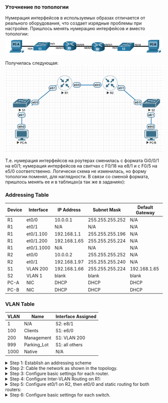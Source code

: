  
 ### Уточнение по топологии
Нумерация интерфейсов в используемых образах отличается от реального оборудования, что создает изрядные проблемы при настройке.  Пришлось менять нумерацию интерфейсов и вместо топологии:
![](https://github.com/Etherne1/otus_network_engineer/blob/main/Lab03/Pasted%20image%2020241020151723.png?raw=true)  

Получилась следующая:  
![](https://github.com/Etherne1/otus_network_engineer/blob/main/Lab03/Pasted%20image%2020241020152404.png?raw=true)

Т.е. нумерация интерфейсов на роутерах сменилась с формата Gi0/0/1 на e0/1; нумерация интерфейсов на свитчах с F0/18 на e8/1 и с F0/5 на e5/0 соответственно.
Логически схема не изменилась, но форму топологии поменял, для наглядности.
В связи со сменой формата, пришлось менять ее и в таблицах(а так же в заданиях):

###  Addressing Table
|Device|Interface|IP Address|Subnet Mask|Default Gateway|
|---|---|---|---|---|
|R1|et0/0|10.0.0.1|255.255.255.252|N/A|
|R1|et0/1|N/A|N/A|N/A|
|R1|et0/1.100|192.168.1.1|255.255.255.196|N/A|
|R1|et0/1.200|192.168.1.65|255.255.255.224|N/A|
|R1|et0/1.1000|N/A|N/A|N/A|
|R2|et0/0|10.0.0.2|255.255.255.252|N/A|
|R2|et0/1|192.168.1.97|255.255.255.240|N/A|
|S1|VLAN 200|192.168.1.66|255.255.255.224|192.168.1.65|
|S2|VLAN 1|blank|blank|blank|
|PC-A|NIC|DHCP|DHCP|DHCP|
|PC-B|NIC|DHCP|DHCP|DHCP|

### VLAN Table
|VLAN|Name|Interface Assigned|
|---|---|---|
|1|N/A|S2: e8/1|
|100|Clients|S1: e6/0|
|200|Management|S1: VLAN 200|
|999|Parking_Lot|S1: all others|
|1000|Native|N/A|

<details>
  <summary> Step 1: Establish an addressing scheme</summary>
 Subnet the network 192.168.1.0/24 to meet the following requirements: 

a. One subnet, “Subnet A”, supporting 58 hosts (the client VLAN at R1).
Subnet A: 
```
192.168.1.0/26
```

Record the first IP address in the Addressing Table for R1 et0/1.100.

b. One subnet, “Subnet B”, supporting 28 hosts (the management VLAN at R1).
Subnet B: 
```
192.168.1.64/27
```

Record the first IP address in the Addressing Table for R1 et0/1.200. Record the second IP address in the Address Table for S1 VLAN 200 and enter the associated default gateway.

c. One subnet, “Subnet C”, supporting 12 hosts (the client network at R2).
Subnet C: 
```
192.168.1.96/28
```

Record the first IP address in the Addressing Table for R2 et0/1.
  
</details>


<details>
  <summary> Step 2: Cable the network as shown in the topology.</summary>
  Done.
 </details>
 
<details>
 <summary> Step 3: Configure basic settings for each router.</summary>


```
ena
clock set 14:40:00 20 october 2024
conf t
no ip domain-lookup
banner motd "unauthorized access is prohibited"
line vty 0 4
 login local
 password cisco
 line con 0 
 password cisco
 logging syn
enable secret cisco
service password-encryption
end
wr
```

</details>

<details>
  <summary> Step 4:  Configure Inter-VLAN Routing on R1:</summary>
  
a. Activate interface et0/1 on the router.

```
Router(config)#int eth 0/1
Router(config-if)#no sh
Router(config-if)#
*Oct 20 16:21:22.079: %LINK-3-UPDOWN: Interface Ethernet0/1, changed state to up
*Oct 20 16:21:23.081: %LINEPROTO-5-UPDOWN: Line protocol on Interface Ethernet0/1, changed state to up
```


b. Configure sub-interfaces for each VLAN as required by the IP addressing table. All sub-interfaces use 802.1Q encapsulation and are assigned the first usable address from the IP address pool you have calculated. Ensure the sub-interface for the native VLAN does not have an IP address assigned. Include a description for each sub-interface.
```
int et0/1.100
enc dot 100
desc Clients
ip add 192.168.1.1 255.255.255.196
int et0/1.200
enc dot 200
desc Management
ip add 192.168.1.65 255.255.255.224
int et0/1.1000    
enc dot 1000
desc Native
```
c. Verify the sub-interfaces are operational.

  

```
Router#sh int desc | i 0/1
Et0/1                 up           up
Et0/1.100             up           up       Clients
Et0/1.200             up           up       Management
Et0/1.1000            up           up       Native
```
  </details>

<details>
  <summary> Step 5:  Configure et0/1 on R2, then et0/0 and static routing for both routers:</summary>


a. Configure et0/1 on R2 with the first IP address of Subnet C you calculated earlier.
```
R2(config)#int et0/1
R2(config-if)#ip add 192.168.1.97
R2(config-if)#ip add 192.168.1.97 255.255.255.240
R2(config-if)#no sh
*Oct 20 17:15:55.678: %LINK-3-UPDOWN: Interface Ethernet0/1, changed state to up
*Oct 20 17:15:56.679: %LINEPROTO-5-UPDOWN: Line protocol on Interface Ethernet0/1, changed state to up
```


b. Configure interface et0/0 for each router based on the IP Addressing table above.

```
R1(config)#int et0/0
R1(config-if)#ip add 10.0.0.1 255.255.255.252
R1(config-if)#no sh
*Oct 20 17:19:33.770: %LINK-3-UPDOWN: Interface Ethernet0/0, changed state to up
*Oct 20 17:19:34.770: %LINEPROTO-5-UPDOWN: Line protocol on Interface Ethernet0/0, changed state to up
```

```
R2(config)#int et0/0
R2(config-if)#ip add 10.0.0.2 255.255.255.252
R2(config-if)#no sh
*Oct 20 17:23:03.484: %LINK-3-UPDOWN: Interface Ethernet0/0, changed state to up
*Oct 20 17:23:04.488: %LINEPROTO-5-UPDOWN: Line protocol on Interface Ethernet0/0, changed state to up
```

c. Configure a default route on each router pointed to the IP address of et0/0 on the other router.

```
R1(config)#ip route 0.0.0.0 0.0.0.0 10.0.0.2
```

```
R2(config)#ip route 0.0.0.0 0.0.0.0 10.0.0.1
```

d. Verify static routing is working by pinging R2’s et0/1 address from R1.

```
R1#ping 10.0.0.2
Type escape sequence to abort.
Sending 5, 100-byte ICMP Echos to 10.0.0.2, timeout is 2 seconds:
!!!!!
Success rate is 100 percent (5/5), round-trip min/avg/max = 1/1/1 ms
```

e.  Save the running configuration to the startup configuration file.

```
R1#wr
Building configuration...
[OK]
```
```
R2#wr
Building configuration...
[OK]
```
  </details>



<details>
  <summary>  Step 6: Configure basic settings for each switch.</summary>

a.      Assign a device name to the switch.

b.      Disable DNS lookup to prevent the router from attempting to translate incorrectly entered commands as though they were host names.

c.      Assign **class** as the privileged EXEC encrypted password.

d.      Assign **cisco** as the console password and enable login.

e.      Assign **cisco** as the VTY password and enable login.

f.       Encrypt the plaintext passwords.

g.      Create a banner that warns anyone accessing the device that unauthorized access is prohibited.

h.      Save the running configuration to the startup configuration file.

i.        Set the clock on the switch to today’s time and date.

**Note**: Use the question mark (**?**) to help with the correct sequence of parameters needed to execute this command.

j.        Copy the running configuration to the startup configuration.


### Все это сделано в рамках п.3, т.к. кроме hostname, первоначальную конфигурацию вводил через MultiExec.


  </details>